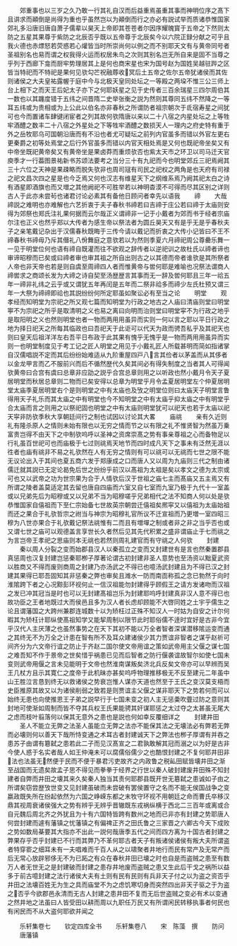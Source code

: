 <!-- { "loadSidebar": true } -->
　　郊重事也以三岁之久乃敢一行其礼自汉而后益重焉虽重其事而神明位序之髙下且讲求而顚倒是尚得为重也乎虽然岂以为顚倒而行之亦必有説试举而质诸恭惟国家郊礼多沿唐旧唐自萧子儒辈以昊天上帝即其苍苍者尔因序耀魄寳于五帝之下然则太防之五星其果尊于紫防之北辰否乎既以五帝尊于北辰矣今以六院正録分献之可乎且我火德也赤熛怒若荧惑若心爟皆当时所崇尚何以例之而不别耶天文有与黄帝同号者圣祖别名也易而谓之权我得火运而权居朱鸟之次则其别名岂无所自来是固不当尊之乎列于西廊下龛而厨牢势理居其上是何也商宋星也宋为国号赵为国姓吴越驻跸之区皆当特祀而不特祀是果何见欤勾芒祝融蓐收冥后土五帝之佐尔五帝犹诸侯而其佐则诸侯之大夫皇祐露幄于庭中今与北极天皇同处坛之一等殿之两垜不惟三公三师上台上相下之而天王后妃太子亦下之何耶妖星之见于史传者三百余瑞星三四尔周伯其一数也以其躔度错于五纬之间晋隋二史举张衡之説为然则其尊同五纬不然降之一等耳五纬或为贵相或为上公此以伯名亦非春秋之所谓防者祖宗朝次于氐宿寿星之间犹可也今而置诸车肆键闭宦者之列其故何欤隋唐以来以二十八宿之内星处坛之上等牲牢酒醴之数丰二十八宿之外星处之下等牲牢酒醴之数损天人一理内之府史特有重于外之岳牧耶乌可国朝沿唐而有不沿也者尤可疑坛之前列内官虽多而错以外官左更右更秦爵之初等处焉堂之后行外官虽多而错以内官天相处焉是又何也既祀帝坐矣又有中帝坐既祀黄帝矣又有黄帝坐是果卤莽而重烦欤否也紫太天市之环卫以司马迁天官庾季才一行葢图景祐新书苏颂法要考之当分三十有九祀而今也明堂郊丘三祀焉阙其三十六位之天神是果疎略而脱失欤非也周司冦有司民之祀权之两角是也天府有司禄之祀文昌次四之星是也今乏焉又何也汉志有维星天下之纲维系焉乃阙其祀太白之诗有酒星即酒旗也而又増之其他阙祀不可胜举若以神明杳漠不可得而尽其区别之详则古人于此亦未尝茍也诸君讨论必素其有备他日顾问者幸先以语我
　　禘
　　大哉禘説之难明也亦难解也六艺折衷于夫子春秋书禘若曰吉禘于庄公若曰禘于太庙则安得为郊祭也郑氏注礼果何据而云尔哉正义谓禘非一记于小戴者为郊而书于经者宗庙尔注也正义也然乎郑以大传者为感生帝以祭法者为圆丘昊天又有是乎无是乎春秋夫子之亲笔戴记杂出于汉儒春秋既晦于三传今请以戴记而折衷之大传小记皆曰不王不禘春秋书禘毋乃斥其僣礼八佾舞庭之意欤若以为然则季夏六月禘祀周公尊罍乐舞一一见于明堂位何也语有禘自既灌而往不欲观之辞传者以逆祀训之故杜氏以禘者谛也审谛昭穆而已矣或曰禘者审也审其祖之所自出则古之以其德而帝者谁欤是其所祭者人帝也非天帝也若是则自虞至周禘四人者而惟黄帝与喾何耶是难喻也况祭法谓商人禘喾求之商颂长发为大禘之诗自契至汤歴歴言其事而无一辞及喾何耶且三年一祫五年一禘非礼纬之云乎或又谓犹五年再闰是五年而二祭非祫多而禘少左氏杜预又谓三年一大祭为禘禘即祫也其説纷纷何所定耶虽如聚讼必有至当之论
　　明堂
　　观孝经而知明堂为宗祀之所又观七篇而知明堂为行政之地古之人庙曰清庙则堂曰明堂寕不为宗祀之所乎是取清明之义也易之离曰向明而治则堂曰明堂寜不为行政之地乎是取阳明之义也然则明堂也者一物而两用用虽异而实则一何以言之耶以平日行政之地为择日祀天之所每其临政也曰吾祀天于此讵可以代天为政而骋吾私乎及其祀天也则曰皇天后祖洋洋左右吾平日布政于此其果有愧乎无愧乎是一物而两用用虽异而实则一也明堂制度见于考工记之匠人明堂之用见于小戴礼匠人所载甚明而简如指诸掌自汉儒唱説不定而其后纷纷始难适从九阶重屋四戸八言其俭者以茅盖而从其侈者以金龙甲言而乙不服前兴而后不循然歴代久矣其间必有得失制度之当者其人可得闻欤黄帝曰合宫有虞曰总章非应劭之説乎合宫总章则用之以听政也然小戴月令天子夏居明堂而秋居总章则二物而已矣安得以总章为明堂乎月令孟夏居明堂左个仲夏居明堂太庙季夏居明堂右个是则明堂之中有太庙也及攷之明堂位则曰太庙天子明堂言鲁得用天子礼乐而其太庙之中有明堂也今不知明堂之中有太庙乎抑太庙之中有明堂乎合太庙而言之则用之以祭祀固也明堂之中有太庙则明堂犹可以祀天也若于太庙以祀天寜非防欤季秋大享朝廷间行之制也试因以讨论其大畧
　　庙祧
　　亲有久近则礼有隆杀原人之情则未始有限也以无穷之情而节之以有限之礼不惟贤智为然虽万乗富贵岂得不由天下之中制欤呜呼以圣神之资席崇髙之势有事亲尊祖之心而备物足以行礼虽百世祀可也而庙极于七过则祧焉天地节而四时成凡天下之事未有泛然无涯以徃者也庙有祧非不易之礼欤然在人有无穷之情则有可以祧可以无祧而七世之限不能无议论出入于其间也夏五商六发于郑康成之口而唐人又以周为九庙则三代之制由诸儒迁就其説已无定论曷免后世之纷纷乎前汉以髙祖为太祖是矣以孝文之德为太宗或可也又以武帝之功为世宗果为合于人情欤后汉于世祖之庙七主而髙庙又五主焉又有所谓之陵者盖莫适定其去留也唐自四庙而六室又自七室而九室乃极于九代十一室盖或以兄弟先后为昭穆或又以兄弟不当为昭穆嗟乎兄弟相代之法不知商人何以处是欤恭惟国家自僖祖而下至仁宗始备七世故英宗朝尝迁僖祖矣熈寜又以僖祖为太庙始祖而还之果合于礼欤哲宗之祔当与神宗为昭穆礼官所议不迁宣祖而乃更増一室四昭三穆为八世亦果合于礼欤戴记祭法祧惟有二而且有増墠之制或者非之非之当乎否也或又谓七世之庙可以观德盖言享世长久者然后见其先代积累之盛非谓庙止于七而祧之为言岂帝王孝祀之思庙则本无祧也若然则周礼建官而有守祧之人何欤
　　封建
　　秦以周人分裂之变而始郡县汉人以秦孤立之变而又封建世有是言也然秦置郡县真惩周也汉复封建岂惩秦耶栁子厚著论谓古初封建非圣人意势也至汤资以黜夏武资以胜商又不得而废则商周之封建乃亦汤武之不得已也噫汤武封建且为不得已汉之封建其果得已耶吾固知其非惩秦之弊也审矣且潍水一防而南靣称孤之念已勃然于向时淮隂跨下者之心况黥彭环视何止一信汉祖能勿封建得乎顾假王之请方发诸吻而汉祖之发已冲其冠当是时也可以无封建髙祖岂乐为封建耶呜呼封建真非汉人意不得已也故功臣之王者地既过大而侯邑且多为汉人者长虑却顾能不大啓同姓之土宇乎儒生之论且谓藩国之大跨州兼郡连城数十以为矫枉过正殊不知汉人一时姑为自安之计尔何暇其为矫枉计耶纵使髙祖知学又能挈周制以限节此时耶俗儒不逹时宜好是古非今宜乎汉代人主厌薄之也虽然事势之在天下其初不能以万全者智者深谋潜移隂运变而通之其终无不为万全之计患在智有所不及耳众建诸侯少其力贾谊非智者之谋乎赵祈可间齐分为六文帝行谊之防止于齐赵二国尔使文帝用谊之策如武帝用主父偃之谋七国之难吾知不作于景帝之世矣惜乎祸患已见而后智者之防行偃袭谊故智尔如使七国未变则武帝用偃之言未见能明于文帝也然淮南谋叛矣济北兵反矣文帝亦可以早辨而吴王几杖方且示其寛仁之度帝于此机昧亦甚矣呜呼物理推移极无不反至建元二年虽中山王胜泣言恳到终无以救诸侯之势衰岂惟人谋亦天道也然至于王氏之变汉莫支梧而史臣推原其故又以为诸侯削弱之致若是则贾谊主父偃之谋非耶天下之势若何而可以始终无患也向使推恩王子弟之説早行于七国未变之初人主无惩羮吹虀过防之意则其封地可使渐如周制而皆不夺其兵权王氏果能骋其奸谋耶惩之太过夺之太甚虽无尾大之虑而枝叶翦落何以保其无意外之患也是説也何如幸反覆细详之
　　封建井田
　　圣人不能立无弊之法圣人虽能立无弊之法亦不能保其法之无壊法必有弊若无弊而必壊则何以善天下哉所恃变通之术耳古者封建诚天下之弊法也栁子厚谓有并吞之患苏子由谓有簒弑之患若此二子而见汉髙宣之二君孰敢解其冠而溺之以为好是古非今使人惑于名实者哉人如王仲淹未可以腐儒俗儒少之也酷恨封建之不复何耶井田非法也法虽无然便于民而不便于暴君污吏故齐之内政鲁之税畆田赋皆壊井田之渐至战国而无遗矣故孟子思不得见而拳拳于经界之行世以秦人破封建废井田殊不知封建者自弊而井田之壊其来久矣秦人独当其责何耶郡县既开世无簒弑之患诚如子由之所谓矣窃尝歴攷世变又见封建虽破而未尝破有罢侯置守之名而不能无侯国战争之变嬴政既失所在纷起依然为六国之峥嵘东都之末牧守环视不用朝廷之命而曹氏卒移汉鼎其视周衰诸侯强大之势有辨乎无辨乎晋辙既东戎祸纵横于西北二三百年或离或合自元魏后周北齐之外犹且为十有六国特皆跨有数州之地而已非亦有封建之势耶唐人何尝封建而遽有藩镇之忧藩镇之有偏禆正齐之田氏鲁之三家晋之六卿古今天下成败之势如数局棊要其大指亦不出此一説何哉唐季五代之间而四方离为十国古者封建之弊果存乎否乎封建已不行而其弊乃不革何耶古者天子有叛诸侯诸侯有叛大夫所谓盗者特穿窬之细耳未有一夫唱难而千百人从之以啸聚者井地行而民有常产及无常产而后无常心放辟邪侈无不为已跖之有众在春秋井田已壊之时也自是而盗贼之患至有数万人者无世无之是封建破而封建之患存井地废而盗贼之患又生此后干戈之祸所以益多于前古噫封建之法行诸侯大夫有土则有民有民则有兵非天子付之以为盗之资否乎井田之法壊百姓无为生之具而庙堂不为之虑饥寒切身而突然四出非天子驱之于为盗之否乎今欲郡邑永清而无古人封建之患井田不复而无后世盗贼之变必有术以变通之然井地之法虽曰人皆受田以耕而周以九职任万民又有所谓闲民转移执事者何民也有闲民而不从大盗何耶欲并闻之














　　乐轩集卷七
　　钦定四库全书
　　乐轩集卷八
　　宋　陈藻　撰
　　防问
　　唐藩镇
